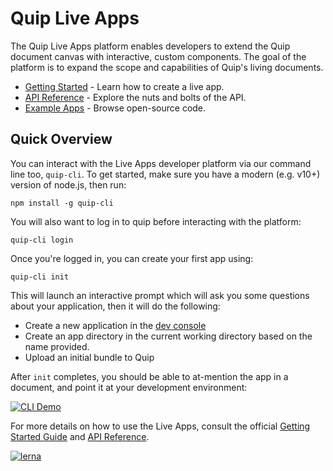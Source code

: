 # Quip Live Apps

The Quip Live Apps platform enables developers to extend the Quip document canvas with interactive, custom components. The goal of the platform is to expand the scope and capabilities of Quip's living documents.

<ul>
    <li><a href="https://quip.com/dev/liveapps/">Getting Started</a> - Learn how to create a live app.</li>
    <li><a href="https://quip.com/dev/liveapps/documentation">API Reference</a> - Explore the nuts and bolts of the API.</li>
    <li><a href="https://quip.com/dev/liveapps/samples">Example Apps</a> - Browse open-source code.</li>
</ul>

## Quick Overview

You can interact with the Live Apps developer platform via our command line too, `quip-cli`. To get started, make sure you have a modern (e.g. v10+) version of node.js, then run:

```
npm install -g quip-cli
```

You will also want to log in to quip before interacting with the platform:

```
quip-cli login
```

Once you're logged in, you can create your first app using:

```
quip-cli init
```

This will launch an interactive prompt which will ask you some questions about your application, then it will do the following:

-   Create a new application in the [dev console](https://quip.com/dev/console)
-   Create an app directory in the current working directory based on the name provided.
-   Upload an initial bundle to Quip

After `init` completes, you should be able to at-mention the app in a document, and point it at your development environment:

[![CLI Demo](https://img.youtube.com/vi/IejJfRX-bKM/0.jpg)](https://www.youtube.com/watch?v=IejJfRX-bKM)

For more details on how to use the Live Apps, consult the official [Getting Started Guide](https://quip.com/dev/liveapps/) and [API Reference](https://quip.com/dev/liveapps/documentation).

[![lerna](https://img.shields.io/badge/maintained%20with-lerna-cc00ff.svg)](https://lernajs.io/)

